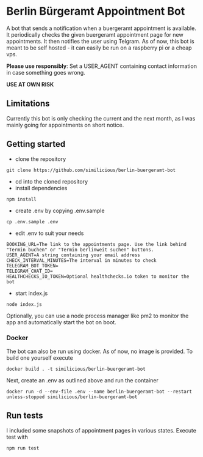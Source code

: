 # Berlin Bürgeramt Appointment Bot
A bot that sends a notification when a buergeramt appointment is available. 
It periodically checks the given buergeramt appointment page for new appointments. It then notifies the user using Telgram.
As of now, this bot is meant to be self hosted - it can easily be run on a raspberry pi or a cheap vps.

**Please use responsibly**: Set a USER_AGENT containing contact information in case something goes wrong.

**USE AT OWN RISK**

## Limitations
Currently this bot is only checking the current and the next month, as I was mainly going for appointments on short notice.

## Getting started
* clone the repository
```
git clone https://github.com/similicious/berlin-buergeramt-bot 
```
* cd into the cloned repository
* install dependencies
```
npm install
```
* create .env by copying .env.sample
```
cp .env.sample .env
```
* edit .env to suit your needs
```
BOOKING_URL=The link to the appointments page. Use the link behind "Termin buchen" or "Termin berlinweit suchen" buttons.
USER_AGENT=A string containing your email address
CHECK_INTERVAL_MINUTES=The interval in minutes to check
TELEGRAM_BOT_TOKEN=
TELEGRAM_CHAT_ID=
HEALTHCHECKS_IO_TOKEN=Optional healthchecks.io token to monitor the bot
```
* start index.js
```
node index.js
```

Optionally, you can use a node process manager like pm2 to monitor the app and automatically start the bot on boot.

### Docker
The bot can also be run using docker. As of now, no image is provided. To build one yourself execute
```
docker build . -t similicious/berlin-buergeramt-bot
```
Next, create an .env as outlined above and run the container
```
docker run -d --env-file .env --name berlin-buergeramt-bot --restart unless-stopped similicious/berlin-buergeramt-bot
```
## Run tests
I included some snapshots of appointment pages in various states. Execute test with
```
npm run test
```
